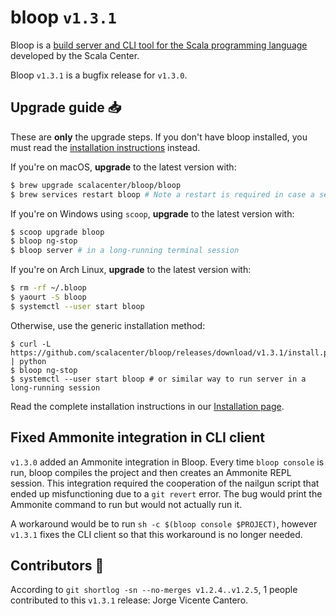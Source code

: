 # bloop `v1.3.1`

Bloop is a [build server and CLI tool for the Scala programming
language](https://github.com/scalacenter/bloop) developed by the Scala
Center.

Bloop `v1.3.1` is a bugfix release for `v1.3.0`.

## Upgrade guide :inbox_tray:

These are **only** the upgrade steps. If you don't have bloop installed, you
must read the [installation instructions][] instead.

If you're on macOS, **upgrade** to the latest version with:

```sh
$ brew upgrade scalacenter/bloop/bloop
$ brew services restart bloop # Note a restart is required in case a server still runs!
```

If you're on Windows using `scoop`, **upgrade** to the latest version with:

```sh
$ scoop upgrade bloop
$ bloop ng-stop
$ bloop server # in a long-running terminal session
```

If you're on Arch Linux, **upgrade** to the latest version with:

```sh
$ rm -rf ~/.bloop
$ yaourt -S bloop
$ systemctl --user start bloop
```

Otherwise, use the generic installation method:

```
$ curl -L https://github.com/scalacenter/bloop/releases/download/v1.3.1/install.py | python
$ bloop ng-stop
$ systemctl --user start bloop # or similar way to run server in a long-running session
```

Read the complete installation instructions in our [Installation page][installation instructions].

## Fixed Ammonite integration in CLI client

`v1.3.0` added an Ammonite integration in Bloop. Every time `bloop
console` is run, bloop compiles the project and then creates an Ammonite REPL
session. This integration required the cooperation of the nailgun script that
ended up misfunctioning due to a `git revert` error. The bug would print the Ammonite command to run but would not actually run it.

A workaround would be to run `sh -c $(bloop console $PROJECT)`, however
`v1.3.1` fixes the CLI client so that this workaround is no longer needed.

## Contributors :busts_in_silhouette:

According to `git shortlog -sn --no-merges v1.2.4..v1.2.5`, 1 people
contributed to this `v1.3.1` release: Jorge Vicente Cantero.

[gitter]: https://gitter.im/scalacenter/bloop
[installation instructions]: https://scalacenter.github.io/bloop/setup
